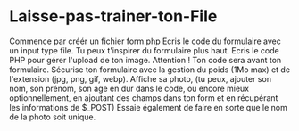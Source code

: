 # Laisse-pas-trainer-ton-File

Commence par créér un fichier form.php
Ecris le code du formulaire avec un input type file. Tu peux t'inspirer du formulaire plus haut.
Ecris le code PHP pour gérer l'upload de ton image. Attention ! Ton code sera avant ton formulaire. 
Sécurise ton formulaire avec la gestion du poids (1Mo max) et de l'extension (jpg, png, gif, webp). 
Affiche sa photo, (tu peux, ajouter son nom, son prénom, son age en dur dans le code, ou encore mieux optionnellement, en ajoutant des champs dans ton form et en récupérant les informations de $_POST)
Essaie également de faire en sorte que le nom de la photo soit unique.
